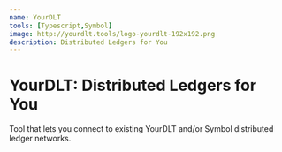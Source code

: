 ```yaml
---
name: YourDLT
tools: [Typescript,Symbol]
image: http://yourdlt.tools/logo-yourdlt-192x192.png
description: Distributed Ledgers for You
---
```


# YourDLT: Distributed Ledgers for You

Tool that lets you connect to existing YourDLT and/or Symbol distributed ledger networks.
